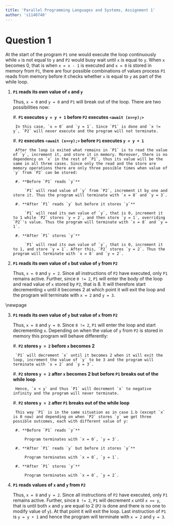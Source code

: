 ```yaml
---
title: 'Parallel Programming Languages and Systems, Assignment 1'
author: 's1140740'
---
```


# Question 1

At the start of the program `P1` one would execute the loop continuously while `x` is not equal to `y` and `P2` would busy wait until `x` is equal to `y`. When `x` becomes 0, that is when `x = x - 1` is executed and `x = 0` is stored in memory from `P1`, there are four possible combinations of values process `P1` reads from memory before it checks whether `x` is equal to `y` as part of the while loop.

1. **`P1` reads its own value of `x` and `y`**

    Thus, `x = 0` and `y = 0` and `P1` will break out of the loop. There are two possibilities now:

    #. **`P1` executes `y = y + 1` before `P2` executes `<await (x==y);>`**

        In this case, `x = 0` and `y = 1`. Since `P1` is done and `x != y`, `P2` will never execute and the program will not terminate.

    #. **`P2` executes `<await (x==y);>` before `P1` executes `y = y + 1`**

        After the loop is exited what remains in `P1` is to read the value of `y`, increment it, and store it in memory. Moreover, there is no dependency on `x` in the rest of `P1`, thus its value will be the same in all three cases. Since only the read and the store are memory operations there are only three possible times when value of `y` from `P2` can be stored:

        #. **Before `P1` reads `y`**
        
            `P1` will read value of `y` from `P2`, increment it by one and store it. Thus the program will terminate with `x = 8` and `y = 3`.

        #. **After `P1` reads `y` but before it stores `y`**

            `P1` will read its own value of `y`, that is 0, increment it to 1 while `P2` stores `y = 2`, and then store `y = 1`, overriding `P2`'s value. Thus the program will terminate with `x = 8` and `y = 1`.

        #. **After `P1` stores `y`**

            `P1` will read its own value of `y`, that is 0, increment it to 1, and store `y = 1`. After this, `P2` stores `y = 2`. Thus the program will terminate with `x = 8` and `y = 2`.

2. **`P1` reads its own value of `x` but value of `y` from `P2`**

    Thus, `x = 0` and `y = 2`. Since all instructions of `P2` have executed, only `P1` remains active. Further, since `0 != 2`, `P1` will enter the body of the loop and read value of `x` stored by `P2`, that is 8. It will therefore start decrementing `x` until it becomes 2 at which point it will exit the loop and the program will terminate with `x = 2` and `y = 3`.

\newpage

3. **`P1` reads its own value of `y` but value of `x` from `P2`**
    
    Thus, `x = 8` and `y = 0`. Since `8 != 2`, `P1` will enter the loop and start decrementing `x`. Depending on when the value of `y` from `P2` is stored in memory this program will behave differently:

    #. **`P2` stores `y = 2` before `x` becomes 2**

        `P1` will decrement `x` until it becomes 2 when it will exit the loop, increment the value of `y` to be 3 and the program will terminate with `x = 2` and `y = 3`.

    #. **`P2` stores `y = 2` after `x` becomes 2 but before `P1` breaks out of the while loop**

        Hence, `x < y` and thus `P1` will decrement `x` to negative infinity and the program will never terminate.

    #. **`P2` stores `y = 2` after `P1` breaks out of the while loop**

        This way `P1` is in the same situation as in case 1.b (except `x` is 0 now) and depending on when `P2` stores `y` we get three possible outcomes, each with different value of y:

        #. **Before `P1` reads `y`**

            Program terminates with `x = 0`, `y = 3`.

        #. **After `P1` reads `y` but before it stores `y`**

            Program terminates with `x = 0`, `y = 1`.

        #. **After `P1` stores `y`**

            Program terminates with `x = 0`, `y = 2`.

4. **`P1` reads values of `x` and `y` from `P2`**
    
    Thus, `x = 8` and `y = 2`. Since all instructions of `P2` have executed, only `P1` remains active. Further, since `8 != 2`, `P1` will decrement `x` until `x == y`, that is until both `x` and `y` are equal to 2 (`P2` is done and there is no one to modify value of `y`). At that point it will exit the loop. Last instruction of `P1` is `y = y + 1` and hence the program will terminate with `x = 2` and `y = 3`.

